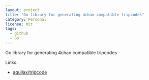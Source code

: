 ```yaml
---
layout: project
title: "Go library for generating 4chan compatible tripcodes"
category: Personal
license: mit
tags:
  - github
  - Go
---
```


Go library for generating 4chan compatible tripcodes

Links:

* [aquilax/tripcode](https://github.com/aquilax/tripcode)
